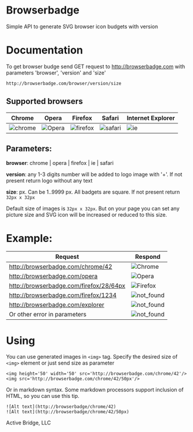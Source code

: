 Browserbadge
=

Simple API to generate SVG browser icon budgets with version

Documentation
=
To get browser budge send GET request to http://browserbadge.com with parameters 'browser', 'version' and 'size'

`http://browserbadge.com/browser/version/size`

Supported browsers
-
Chrome  | Opera | Firefox | Safari | Internet Explorer
-------- | -------- | -------- | -------- | --------
![chrome](http://browserbadge.com/chrome) | ![Opera](http://browserbadge.com/opera) | ![firefox](http://browserbadge.com/firefox) | ![safari](http://browserbadge.com/safari) |  ![ie](http://browserbadge.com/ie)

Parameters:
-
**browser**: chrome | opera | firefox | ie | safari

**version**: any 1-3 digits number will be added to logo image with '+'. If not present return logo without any text

**size**: <size>px. Can be 1..9999 px. All badgets are square. If not present return `32px x 32px`

Default size of images is `32px x 32px`. But on your page you can set any picture size and SVG icon will be increased or reduced to this size.

Example:
=
Request  | Respond
-------- | --------
http://browserbadge.com/chrome/42 | ![Chrome](http://browserbadge.com/chrome/42)
http://browserbadge.com/opera | ![Opera](http://browserbadge.com/opera)
http://browserbadge.com/firefox/28/64px | ![Firefox](http://browserbadge.com/firefox/28/64px)
http://browserbadge.com/firefox/1234 | ![not_found](http://browserbadge.com/not_found)
http://browserbadge.com/explorer | ![not_found](http://browserbadge.com/not_found)
Or other error in parameters | ![not_found](http://browserbadge.com/not_found)

Using
=
You can use generated images in `<img>` tag. Specify the desired size of `<img>` element or just send size as parameter
```
<img height='50' width='50' src='http://browserbadge.com/chrome/42'/>
<img src='http://browserbadge.com/chrome/42/50px'/>
```
Or in markdown syntax. Some markdown processors support inclusion of HTML, so you can use this tip.
```
![Alt text](http://browserbadge/chrome/42)
![Alt text](http://browserbadge/chrome/42/50px)
```

Active Bridge, LLC
